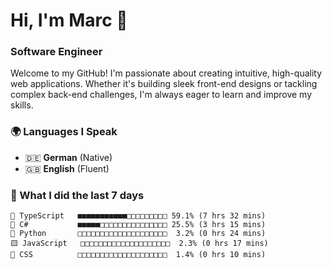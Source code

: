 # Hi, I'm Marc 👋 
### Software Engineer

Welcome to my GitHub! I'm passionate about creating intuitive, high-quality web applications. Whether it's building sleek front-end designs or tackling complex back-end challenges, I'm always eager to learn and improve my skills.  

### 🌍 Languages I Speak  
- 🇩🇪 **German** (Native)  
- 🇬🇧 **English** (Fluent)

### 🤯 What I did the last 7 days

```
🔷 TypeScript   ■■■■■■■■■■■□□□□□□□□□ 59.1% (7 hrs 32 mins)
🔷 C#           ■■■■■□□□□□□□□□□□□□□□ 25.5% (3 hrs 15 mins)
🐍 Python       □□□□□□□□□□□□□□□□□□□□  3.2% (0 hrs 24 mins)
🟨 JavaScript   □□□□□□□□□□□□□□□□□□□□  2.3% (0 hrs 17 mins)
🎨 CSS          □□□□□□□□□□□□□□□□□□□□  1.4% (0 hrs 10 mins)
```